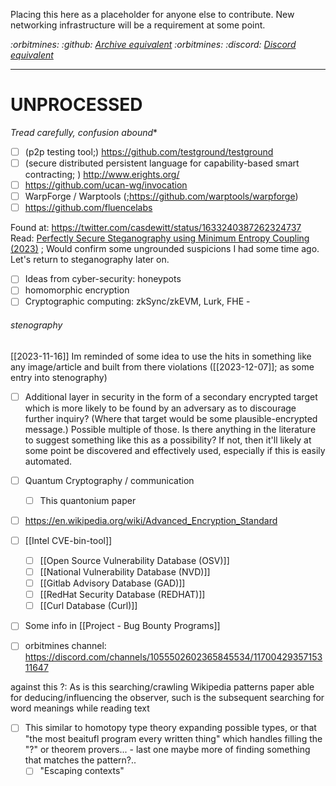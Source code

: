 Placing this here as a placeholder for anyone else to contribute. New networking infrastructure will be a requirement at some point.

*:orbitmines: :github: [Archive equivalent](https://github.com/orbitmines/archive/blob/main/projects/Project%20-%20Research%20towards%20Designs%20(2024).md)*
*:orbitmines: :discord: [Discord equivalent](https://discord.com/channels/1055502602365845534/1226863400957513768)*

---

# UNPROCESSED
*Tread carefully, confusion abound**

- [ ] (p2p testing tool;) https://github.com/testground/testground  
- [ ] (secure distributed persistent language for capability-based smart contracting; ) http://www.erights.org/  
- [ ] https://github.com/ucan-wg/invocation  
- [ ] WarpForge / Warptools (;https://github.com/warptools/warpforge)  
- [ ] https://github.com/fluencelabs  

Found at: https://twitter.com/casdewitt/status/1633240387262324737
Read: [Perfectly Secure Steganography using Minimum Entropy Coupling (2023)](../read/2210.14889.pdf) ; Would confirm some ungrounded suspicions I had some time ago. Let's return to steganography later on.

- [ ] Ideas from cyber-security: honeypots  
- [ ] homomorphic encryption  
- [ ] Cryptographic computing: zkSync/zkEVM, Lurk, FHE  - 
###### stenography
[[2023-11-16]]
Im reminded of some idea to use the hits in something like any image/article and built from there violations ([[2023-12-07]]; as some entry into stenography)

- [ ] Additional layer in security in the form of a secondary encrypted target which is more likely to be found by an adversary as to discourage further inquiry? (Where that target would be some plausible-encrypted message.) Possible multiple of those. Is there anything in the literature to suggest something like this as a possibility? If not, then it'll likely at some point be discovered and effectively used, especially if this is easily automated.
- [ ] Quantum Cryptography / communication  
	- [ ] This quantonium paper
- [ ] https://en.wikipedia.org/wiki/Advanced_Encryption_Standard
- [ ] [[Intel CVE-bin-tool]]
	- [ ] [[Open Source Vulnerability Database (OSV)]]
	- [ ] [[National Vulnerability Database (NVD)]]
	- [ ] [[Gitlab Advisory Database (GAD)]]
	- [ ] [[RedHat Security Database (REDHAT)]]
	- [ ] [[Curl Database (Curl)]]
- [ ] Some info in [[Project - Bug Bounty Programs]]


- [ ] orbitmines channel:  https://discord.com/channels/1055502602365845534/1170042935715311647

against this ?:
As is this searching/crawling Wikipedia patterns paper able for deducing/influencing the observer, such is the subsequent searching for word meanings while reading text

- [ ] This similar to homotopy type theory expanding possible types, or that "the most beaitufl program every written thing" which handles filling the "?" or theorem provers... - last one maybe more of finding something that matches the pattern?..
	- [ ] "Escaping contexts"
